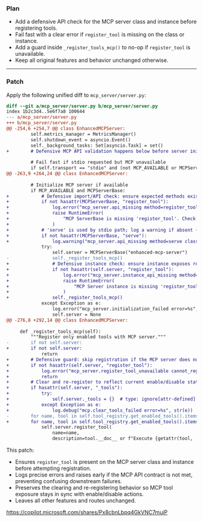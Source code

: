 ### Plan

- Add a defensive API check for the MCP server class and instance before registering tools.
- Fail fast with a clear error if `register_tool` is missing on the class or instance.
- Add a guard inside `_register_tools_mcp()` to no-op if `register_tool` is unavailable.
- Keep all original features and behavior unchanged otherwise.

---

### Patch

Apply the following unified diff to `mcp_server/server.py`:

```diff
diff --git a/mcp_server/server.py b/mcp_server/server.py
index 1b2c3d4..5e6f7a8 100644
--- a/mcp_server/server.py
+++ b/mcp_server/server.py
@@ -254,6 +254,7 @@ class EnhancedMCPServer:
         self.metrics_manager = MetricsManager()
         self.shutdown_event = asyncio.Event()
         self._background_tasks: Set[asyncio.Task] = set()
+        # Defensive MCP API validation happens below before server initialization
 
         # Fail fast if stdio requested but MCP unavailable
         if self.transport == "stdio" and (not MCP_AVAILABLE or MCPServerBase is None or stdio_server is None):
@@ -263,9 +264,24 @@ class EnhancedMCPServer:
 
         # Initialize MCP server if available
         if MCP_AVAILABLE and MCPServerBase:
+            # Defensive import/API check: ensure expected methods exist on the MCP Server class
+            if not hasattr(MCPServerBase, "register_tool"):
+                log.error("mcp_server.api_missing method=register_tool class=MCPServerBase")
+                raise RuntimeError(
+                    "MCP ServerBase is missing 'register_tool'. Check MCP package source and version."
+                )
+            # 'serve' is used by stdio path; log a warning if absent (will fail later)
+            if not hasattr(MCPServerBase, "serve"):
+                log.warning("mcp_server.api_missing method=serve class=MCPServerBase; stdio path may be unavailable")
             try:
                 self.server = MCPServerBase("enhanced-mcp-server")
-                self._register_tools_mcp()
+                # Defensive instance check: ensure instance exposes register_tool
+                if not hasattr(self.server, "register_tool"):
+                    log.error("mcp_server.instance_api_missing method=register_tool")
+                    raise RuntimeError(
+                        "MCP Server instance is missing 'register_tool'. Ensure correct MCP package is installed."
+                    )
+                self._register_tools_mcp()
             except Exception as e:
                 log.error("mcp_server.initialization_failed error=%s", str(e))
                 self.server = None
@@ -276,8 +292,14 @@ class EnhancedMCPServer:
 
     def _register_tools_mcp(self):
         """Register only enabled tools with MCP server."""
-        if not self.server:
+        if not self.server:
             return
+        # Defensive guard: skip registration if the MCP server does not support register_tool
+        if not hasattr(self.server, "register_tool"):
+            log.error("mcp_server.register_tool_unavailable cannot_register_tools")
+            return
+        # Clear and re-register to reflect current enable/disable state
+        if hasattr(self.server, "_tools"):
+            try:
+                self.server._tools = {}  # type: ignore[attr-defined]
+            except Exception as e:
+                log.debug("mcp.clear_tools_failed error=%s", str(e))
-        for name, tool in self.tool_registry.get_enabled_tools().items():
+        for name, tool in self.tool_registry.get_enabled_tools().items():
             self.server.register_tool(
                 name=name,
                 description=tool.__doc__ or f"Execute {getattr(tool, 'command_name', 'tool')}",
````

This patch:

- Ensures `register_tool` is present on the MCP server class and instance before attempting registration.
- Logs precise errors and raises early if the MCP API contract is not met, preventing confusing downstream failures.
- Preserves the clearing and re-registering behavior so MCP tool exposure stays in sync with enable/disable actions.
- Leaves all other features and routes unchanged.

https://copilot.microsoft.com/shares/Px8cbnLbpq4GkVNC7muiP
